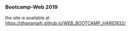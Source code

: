 ### Bootcamp-Web 2019

the site is available at https://dhananjaih.github.io/WEB_BOOTCAMP_HARID932/
